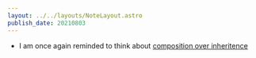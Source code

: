 ```yaml
---
layout: ../../layouts/NoteLayout.astro
publish_date: 20210803
---
```


- I am once again reminded to think about [composition over inheritence](https://reactjs.org/docs/composition-vs-inheritance.html)
